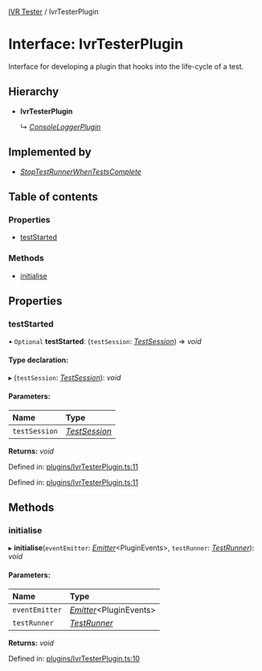 [IVR Tester](../README.md) / IvrTesterPlugin

# Interface: IvrTesterPlugin

Interface for developing a plugin that hooks into the life-cycle of a
test.

## Hierarchy

* **IvrTesterPlugin**

  ↳ [*ConsoleLoggerPlugin*](consoleloggerplugin.md)

## Implemented by

* [*StopTestRunnerWhenTestsComplete*](../classes/stoptestrunnerwhentestscomplete.md)

## Table of contents

### Properties

- [testStarted](ivrtesterplugin.md#teststarted)

### Methods

- [initialise](ivrtesterplugin.md#initialise)

## Properties

### testStarted

• `Optional` **testStarted**: (`testSession`: [*TestSession*](testsession.md)) => *void*

#### Type declaration:

▸ (`testSession`: [*TestSession*](testsession.md)): *void*

#### Parameters:

Name | Type |
:------ | :------ |
`testSession` | [*TestSession*](testsession.md) |

**Returns:** *void*

Defined in: [plugins/IvrTesterPlugin.ts:11](https://github.com/SketchingDev/ivr-tester/blob/4fcf579/packages/ivr-tester/src/plugins/IvrTesterPlugin.ts#L11)

Defined in: [plugins/IvrTesterPlugin.ts:11](https://github.com/SketchingDev/ivr-tester/blob/4fcf579/packages/ivr-tester/src/plugins/IvrTesterPlugin.ts#L11)

## Methods

### initialise

▸ **initialise**(`eventEmitter`: [*Emitter*](emitter.md)<PluginEvents\>, `testRunner`: [*TestRunner*](testrunner.md)): *void*

#### Parameters:

Name | Type |
:------ | :------ |
`eventEmitter` | [*Emitter*](emitter.md)<PluginEvents\> |
`testRunner` | [*TestRunner*](testrunner.md) |

**Returns:** *void*

Defined in: [plugins/IvrTesterPlugin.ts:10](https://github.com/SketchingDev/ivr-tester/blob/4fcf579/packages/ivr-tester/src/plugins/IvrTesterPlugin.ts#L10)
